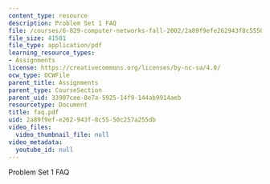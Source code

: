 ```yaml
---
content_type: resource
description: Problem Set 1 FAQ
file: /courses/6-829-computer-networks-fall-2002/2a89f9efe262943f8c5550c257a255db_faq.pdf
file_size: 41501
file_type: application/pdf
learning_resource_types:
- Assignments
license: https://creativecommons.org/licenses/by-nc-sa/4.0/
ocw_type: OCWFile
parent_title: Assignments
parent_type: CourseSection
parent_uid: 33907cee-8e7a-5925-14f9-144ab9914aeb
resourcetype: Document
title: faq.pdf
uid: 2a89f9ef-e262-943f-8c55-50c257a255db
video_files:
  video_thumbnail_file: null
video_metadata:
  youtube_id: null
---
```

Problem Set 1 FAQ